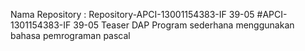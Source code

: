 Nama Repository : Repository-APCI-13001154383-IF 39-05
          #APCI-1301154383-IF 39-05
          Teaser DAP 
          Program sederhana menggunakan bahasa pemrograman pascal
